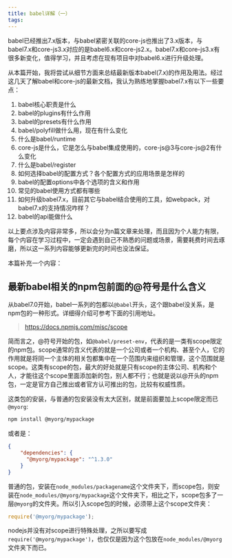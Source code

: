 ```yaml
---
title: babel详解（一）
tags:
---
```


babel已经推出7.x版本，与babel紧密关联的core-js也推出了3.x版本，与babel7.x和core-js3.x对应的是babel6.x和core-js2.x。babel7.x和core-js3.x有很多新变化，值得学习，并且考虑在现有项目中对babel6.x进行升级处理。

从本篇开始，我将尝试从细节方面来总结最新版本babel(7.x)的作用及用法。经过这几天了解babel和core-js的最新文档，我认为熟练地掌握babel7.x有以下一些要点：
<!-- more -->
1. babel核心职责是什么
2. babel的plugins有什么作用
3. babel的presets有什么作用
4. babel/polyfill做什么用，现在有什么变化
5. 什么是babel/runtime
6. core-js是什么，它是怎么与babel集成使用的，core-js@3与core-js@2有什么变化
7. 什么是babel/register
8. 如何选择babel的配置方式？各个配置方式的应用场景是怎样的
9. babel的配置options中各个选项的含义和作用
10. 常见的babel使用方式都有哪些
11. 如何升级babel7.x，目前其它与babel结合使用的工具，如webpack，对babel7.x的支持情况咋样？
12. babel的api能做什么

以上要点涉及内容非常多，所以会分为n篇文章来处理，而且因为个人能力有限，每个内容在学习过程中，一定会遇到自己不熟悉的问题或场景，需要耗费时间去琢磨，所以这一系列内容能够更新完的时间也没法保证。


本篇补充一个内容：
## 最新babel相关的npm包前面的@符号是什么含义
从babel7.0开始，babel一系列的包都以`@babel`开头，这个跟babel没关系，是npm包的一种形式。详细得介绍可参考下面的引用地址。
> https://docs.npmjs.com/misc/scope

简而言之，@符号开始的包，如`@babel/preset-env`，代表的是一类有scope限定的npm包。scope通常的含义代表的就是一个公司或者一个机构、甚至个人，它的作用就是将同一个主体的相关包都集中在一个范围内来组织和管理，这个范围就是scope。这类有scope的包，最大的好处就是只有scope的主体公司、机构和个人，才能往这个scope里面添加新的包，别人都不行；也就是说以@开头的npm包，一定是官方自己推出或者官方认可推出的包，比较有权威性质。

这类包的安装，与普通的包安装没有太大区别，就是前面要加上scope限定而已`@myorg`:
```bash
npm install @myorg/mypackage
```
或者是：
```json
{
    "dependencies": {
      "@myorg/mypackage": "^1.3.0"
    }
}
```
普通的包，安装在`node_modules/packagename`这个文件夹下，而scope包，则安装在`node_modules/@myorg/mypackage`这个文件夹下，相比之下，scope包多了一层`@myorg`的文件夹。所以引入scope包的时候，必须带上这个scope文件夹：
```js
require('@myorg/mypackage');
```
nodejs并没有对scope进行特殊处理，之所以要写成`require('@myorg/mypackage')`，也仅仅是因为这个包放在`node_modules/@myorg`文件夹下而已。
